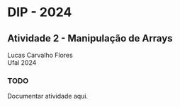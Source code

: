 
# DIP - 2024

## Atividade 2 - Manipulação de Arrays 

Lucas Carvalho Flores  
Ufal 2024

### TODO

Documentar atividade aqui.
